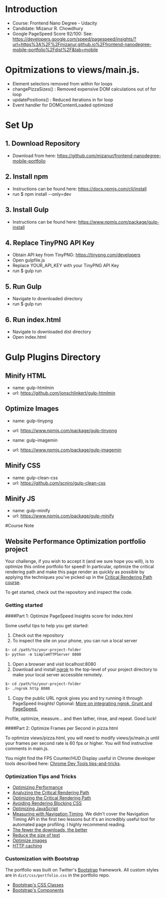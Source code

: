 # Introduction
  * Course: Frontend Nano Degree - Udacity
  * Candidate: Mizanur R. Chowdhury
  * Google PageSpeed Score 92/100: See: https://developers.google.com/speed/pagespeed/insights/?url=https%3A%2F%2Fmizanur.github.io%2Ffrontend-nanodegree-mobile-portfolio%2Fdist%2F&tab=mobile

# Opitmizations to views/main.js.

* Element selectors removed from within for loops 
* changePizzaSizes() : Removed expensive DOM calculations out of for loop 
* updatePositions() : Reduced iterations in for loop
* Event handler for DOMContentLoaded optimized

# Set Up

## 1. Download Repository
* Download from here: https://github.com/mizanur/frontend-nanodegree-mobile-portfolio
  
## 2. Install npm
* Instructions can be found here: https://docs.npmjs.com/cli/install
* run $ npm install --only=dev
  
## 3. Install Gulp 
* Instructions can be found here: https://www.npmjs.com/package/gulp-install

## 4. Replace TinyPNG API Key
* Obtain API key from TinyPNG: https://tinypng.com/developers
* Open gulpfile.js
* Replace YOUR_API_KEY with your TinyPNG API Key
* run $ gulp run

## 5. Run Gulp
* Navigate to downloaded directory
* run $ gulp run

## 6. Run index.html
* Navigate to downloaded dist directory 
* Open index.html

# Gulp Plugins Directory
  
## Minify HTML
* name: gulp-htmlmin
* url: https://github.com/jonschlinkert/gulp-htmlmin

## Optimize Images
* name: gulp-tinypng
* url: https://www.npmjs.com/package/gulp-tinypng

* name: gulp-imagemin
* url: https://www.npmjs.com/package/gulp-imagemin

## Minify CSS
* name: gulp-clean-css
* url: https://github.com/scniro/gulp-clean-css

## Minify JS
* name: gulp-minify
* url: https://www.npmjs.com/package/gulp-minify


#Course Note

## Website Performance Optimization portfolio project

Your challenge, if you wish to accept it (and we sure hope you will), is to optimize this online portfolio for speed! In particular, optimize the critical rendering path and make this page render as quickly as possible by applying the techniques you've picked up in the [Critical Rendering Path course](https://www.udacity.com/course/ud884).

To get started, check out the repository and inspect the code.

### Getting started

####Part 1: Optimize PageSpeed Insights score for index.html

Some useful tips to help you get started:

1. Check out the repository
1. To inspect the site on your phone, you can run a local server

  ```bash
  $> cd /path/to/your-project-folder
  $> python -m SimpleHTTPServer 8080
  ```

1. Open a browser and visit localhost:8080
1. Download and install [ngrok](https://ngrok.com/) to the top-level of your project directory to make your local server accessible remotely.

  ``` bash
  $> cd /path/to/your-project-folder
  $> ./ngrok http 8080
  ```

1. Copy the public URL ngrok gives you and try running it through PageSpeed Insights! Optional: [More on integrating ngrok, Grunt and PageSpeed.](http://www.jamescryer.com/2014/06/12/grunt-pagespeed-and-ngrok-locally-testing/)

Profile, optimize, measure... and then lather, rinse, and repeat. Good luck!

####Part 2: Optimize Frames per Second in pizza.html

To optimize views/pizza.html, you will need to modify views/js/main.js until your frames per second rate is 60 fps or higher. You will find instructive comments in main.js. 

You might find the FPS Counter/HUD Display useful in Chrome developer tools described here: [Chrome Dev Tools tips-and-tricks](https://developer.chrome.com/devtools/docs/tips-and-tricks).

### Optimization Tips and Tricks
* [Optimizing Performance](https://developers.google.com/web/fundamentals/performance/ "web performance")
* [Analyzing the Critical Rendering Path](https://developers.google.com/web/fundamentals/performance/critical-rendering-path/analyzing-crp.html "analyzing crp")
* [Optimizing the Critical Rendering Path](https://developers.google.com/web/fundamentals/performance/critical-rendering-path/optimizing-critical-rendering-path.html "optimize the crp!")
* [Avoiding Rendering Blocking CSS](https://developers.google.com/web/fundamentals/performance/critical-rendering-path/render-blocking-css.html "render blocking css")
* [Optimizing JavaScript](https://developers.google.com/web/fundamentals/performance/critical-rendering-path/adding-interactivity-with-javascript.html "javascript")
* [Measuring with Navigation Timing](https://developers.google.com/web/fundamentals/performance/critical-rendering-path/measure-crp.html "nav timing api"). We didn't cover the Navigation Timing API in the first two lessons but it's an incredibly useful tool for automated page profiling. I highly recommend reading.
* <a href="https://developers.google.com/web/fundamentals/performance/optimizing-content-efficiency/eliminate-downloads.html">The fewer the downloads, the better</a>
* <a href="https://developers.google.com/web/fundamentals/performance/optimizing-content-efficiency/optimize-encoding-and-transfer.html">Reduce the size of text</a>
* <a href="https://developers.google.com/web/fundamentals/performance/optimizing-content-efficiency/image-optimization.html">Optimize images</a>
* <a href="https://developers.google.com/web/fundamentals/performance/optimizing-content-efficiency/http-caching.html">HTTP caching</a>

### Customization with Bootstrap
The portfolio was built on Twitter's <a href="http://getbootstrap.com/">Bootstrap</a> framework. All custom styles are in `dist/css/portfolio.css` in the portfolio repo.

* <a href="http://getbootstrap.com/css/">Bootstrap's CSS Classes</a>
* <a href="http://getbootstrap.com/components/">Bootstrap's Components</a>
